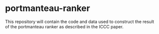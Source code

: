 # portmanteau-ranker
This repository will contain the code and data used to construct the result of the portmanteau ranker as described in the ICCC paper.
